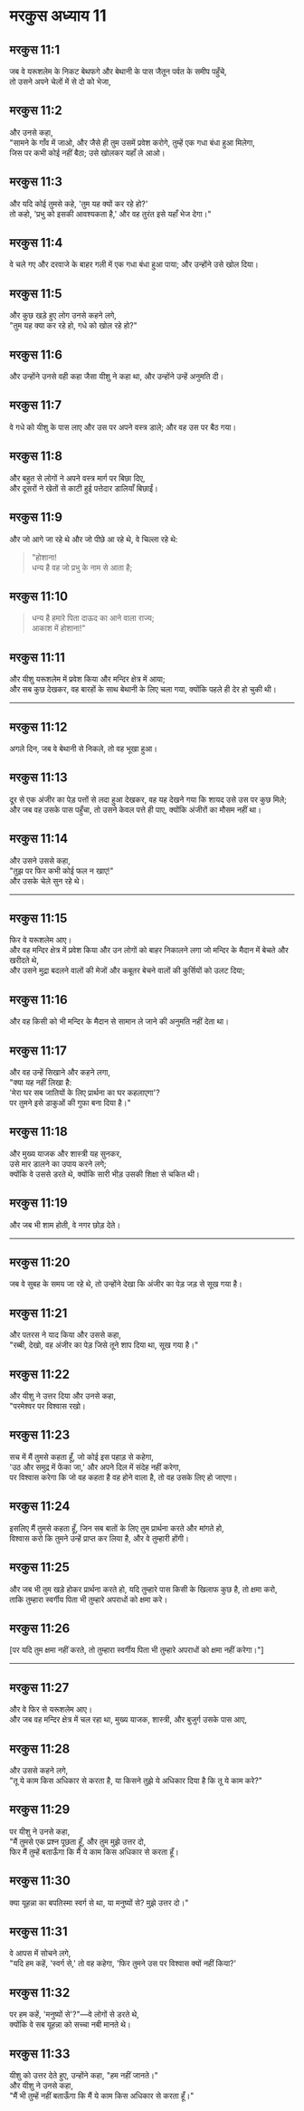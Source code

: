 # मरकुस अध्याय 11

## मरकुस 11:1

जब वे यरूशलेम के निकट बेथफगे और बेथानी के पास जैतून पर्वत के समीप पहुँचे,  
तो उसने अपने चेलों में से दो को भेजा,

## मरकुस 11:2

और उनसे कहा,  
"सामने के गाँव में जाओ, और जैसे ही तुम उसमें प्रवेश करोगे, तुम्हें एक गधा बंधा हुआ मिलेगा,  
जिस पर कभी कोई नहीं बैठा; उसे खोलकर यहाँ ले आओ।

## मरकुस 11:3

और यदि कोई तुमसे कहे, 'तुम यह क्यों कर रहे हो?'  
तो कहो, 'प्रभु को इसकी आवश्यकता है,' और वह तुरंत इसे यहाँ भेज देगा।"

## मरकुस 11:4

वे चले गए और दरवाजे के बाहर गली में एक गधा बंधा हुआ पाया; और उन्होंने उसे खोल दिया।

## मरकुस 11:5

और कुछ खड़े हुए लोग उनसे कहने लगे,  
"तुम यह क्या कर रहे हो, गधे को खोल रहे हो?"

## मरकुस 11:6

और उन्होंने उनसे वही कहा जैसा यीशु ने कहा था, और उन्होंने उन्हें अनुमति दी।

## मरकुस 11:7

वे गधे को यीशु के पास लाए और उस पर अपने वस्त्र डाले; और वह उस पर बैठ गया।

## मरकुस 11:8

और बहुत से लोगों ने अपने वस्त्र मार्ग पर बिछा दिए,  
और दूसरों ने खेतों से काटी हुई पत्तेदार डालियाँ बिछाईं।

## मरकुस 11:9

और जो आगे जा रहे थे और जो पीछे आ रहे थे, वे चिल्ला रहे थे:

> "होशाना!  
> धन्य है वह जो प्रभु के नाम से आता है;

## मरकुस 11:10

> धन्य है हमारे पिता दाऊद का आने वाला राज्य;  
> आकाश में होशाना!"

## मरकुस 11:11

और यीशु यरूशलेम में प्रवेश किया और मन्दिर क्षेत्र में आया;  
और सब कुछ देखकर, वह बारहों के साथ बेथानी के लिए चला गया, क्योंकि पहले ही देर हो चुकी थी।

---

## मरकुस 11:12

अगले दिन, जब वे बेथानी से निकले, तो वह भूखा हुआ।

## मरकुस 11:13

दूर से एक अंजीर का पेड़ पत्तों से लदा हुआ देखकर, वह यह देखने गया कि शायद उसे उस पर कुछ मिले;  
और जब वह उसके पास पहुँचा, तो उसने केवल पत्ते ही पाए, क्योंकि अंजीरों का मौसम नहीं था।

## मरकुस 11:14

और उसने उससे कहा,  
"तुझ पर फिर कभी कोई फल न खाए!"  
और उसके चेले सुन रहे थे।

---

## मरकुस 11:15

फिर वे यरूशलेम आए।  
और वह मन्दिर क्षेत्र में प्रवेश किया और उन लोगों को बाहर निकालने लगा जो मन्दिर के मैदान में बेचते और खरीदते थे,  
और उसने मुद्रा बदलने वालों की मेजों और कबूतर बेचने वालों की कुर्सियों को उलट दिया;

## मरकुस 11:16

और वह किसी को भी मन्दिर के मैदान से सामान ले जाने की अनुमति नहीं देता था।

## मरकुस 11:17

और वह उन्हें सिखाने और कहने लगा,  
"क्या यह नहीं लिखा है:  
'मेरा घर सब जातियों के लिए प्रार्थना का घर कहलाएगा'?  
पर तुमने इसे डाकुओं की गुफा बना दिया है।"

## मरकुस 11:18

और मुख्य याजक और शास्त्री यह सुनकर,  
उसे मार डालने का उपाय करने लगे;  
क्योंकि वे उससे डरते थे, क्योंकि सारी भीड़ उसकी शिक्षा से चकित थी।

## मरकुस 11:19

और जब भी शाम होती, वे नगर छोड़ देते।

---

## मरकुस 11:20

जब वे सुबह के समय जा रहे थे, तो उन्होंने देखा कि अंजीर का पेड़ जड़ से सूख गया है।

## मरकुस 11:21

और पतरस ने याद किया और उससे कहा,  
"रब्बी, देखो, वह अंजीर का पेड़ जिसे तूने शाप दिया था, सूख गया है।"

## मरकुस 11:22

और यीशु ने उत्तर दिया और उनसे कहा,  
"परमेश्वर पर विश्वास रखो।

## मरकुस 11:23

सच में मैं तुमसे कहता हूँ, जो कोई इस पहाड़ से कहेगा,  
'उठ और समुद्र में फेंका जा,' और अपने दिल में संदेह नहीं करेगा,  
पर विश्वास करेगा कि जो वह कहता है वह होने वाला है, तो वह उसके लिए हो जाएगा।

## मरकुस 11:24

इसलिए मैं तुमसे कहता हूँ, जिन सब बातों के लिए तुम प्रार्थना करते और मांगते हो,  
विश्वास करो कि तुमने उन्हें प्राप्त कर लिया है, और वे तुम्हारी होंगी।

## मरकुस 11:25

और जब भी तुम खड़े होकर प्रार्थना करते हो, यदि तुम्हारे पास किसी के खिलाफ कुछ है, तो क्षमा करो,  
ताकि तुम्हारा स्वर्गीय पिता भी तुम्हारे अपराधों को क्षमा करे।

## मरकुस 11:26

[पर यदि तुम क्षमा नहीं करते, तो तुम्हारा स्वर्गीय पिता भी तुम्हारे अपराधों को क्षमा नहीं करेगा।"]

---

## मरकुस 11:27

और वे फिर से यरूशलेम आए।  
और जब वह मन्दिर क्षेत्र में चल रहा था, मुख्य याजक, शास्त्री, और बुजुर्ग उसके पास आए,

## मरकुस 11:28

और उससे कहने लगे,  
"तू ये काम किस अधिकार से करता है, या किसने तुझे ये अधिकार दिया है कि तू ये काम करे?"

## मरकुस 11:29

पर यीशु ने उनसे कहा,  
"मैं तुमसे एक प्रश्न पूछता हूँ, और तुम मुझे उत्तर दो,  
फिर मैं तुम्हें बताऊँगा कि मैं ये काम किस अधिकार से करता हूँ।

## मरकुस 11:30

क्या यूहन्ना का बपतिस्मा स्वर्ग से था, या मनुष्यों से? मुझे उत्तर दो।"

## मरकुस 11:31

वे आपस में सोचने लगे,  
"यदि हम कहें, 'स्वर्ग से,' तो वह कहेगा, 'फिर तुमने उस पर विश्वास क्यों नहीं किया?'

## मरकुस 11:32

पर हम कहें, 'मनुष्यों से'?"—वे लोगों से डरते थे,  
क्योंकि वे सब यूहन्ना को सच्चा नबी मानते थे।

## मरकुस 11:33

यीशु को उत्तर देते हुए, उन्होंने कहा, "हम नहीं जानते।"  
और यीशु ने उनसे कहा,  
"मैं भी तुम्हें नहीं बताऊँगा कि मैं ये काम किस अधिकार से करता हूँ।"
